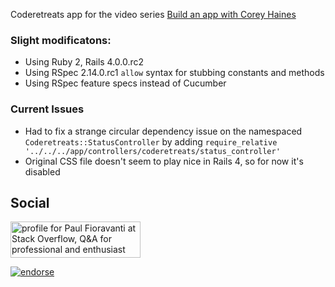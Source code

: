 Coderetreats app for the video series [Build an app with Corey Haines](http://cleancoders.com/)

### Slight modificatons:
- Using Ruby 2, Rails 4.0.0.rc2
- Using RSpec 2.14.0.rc1 `allow` syntax for stubbing constants and methods
- Using RSpec feature specs instead of Cucumber

### Current Issues
- Had to fix a strange circular dependency issue on the namespaced `Coderetreats::StatusController` by adding `require_relative '../../../app/controllers/coderetreats/status_controller'
`
- Original CSS file doesn't seem to play nice in Rails 4, so for now it's disabled

## Social

<a href="http://stackoverflow.com/users/567863/paul-fioravanti">
  <img src="http://stackoverflow.com/users/flair/567863.png" width="208" height="58" alt="profile for Paul Fioravanti at Stack Overflow, Q&amp;A for professional and enthusiast programmers" title="profile for Paul Fioravanti at Stack Overflow, Q&amp;A for professional and enthusiast programmers">
</a>

[![endorse](http://api.coderwall.com/pfioravanti/endorsecount.png)](http://coderwall.com/pfioravanti)